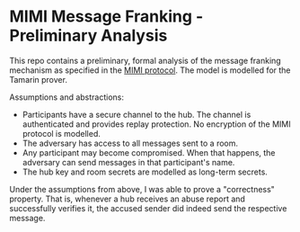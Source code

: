 # MIMI Message Franking - Preliminary Analysis

This repo contains a preliminary, formal analysis of the message franking mechanism as specified in the [MIMI protocol](https://ietf-wg-mimi.github.io/mimi-protocol/draft-ietf-mimi-protocol.html#name-message-franking).
The model is modelled for the Tamarin prover.

Assumptions and abstractions:
  - Participants have a secure channel to the hub.
    The channel is authenticated and provides replay protection.
    No encryption of the MIMI protocol is modelled.
  - The adversary has access to all messages sent to a room.
  - Any participant may become compromised.
    When that happens, the adversary can send messages in that participant's name.
  - The hub key and room secrets are modelled as long-term secrets.

Under the assumptions from above, I was able to prove a "correctness" property.
That is, whenever a hub receives an abuse report and successfully verifies it, the accused sender did indeed send the respective message.

